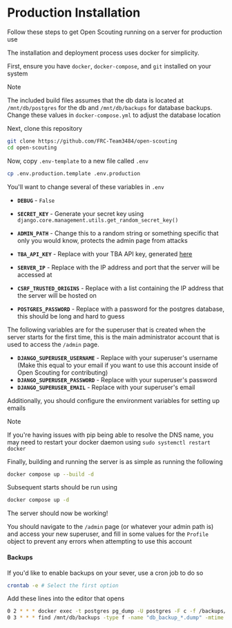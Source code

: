 # Production Installation
Follow these steps to get Open Scouting running on a server for production use

The installation and deployment process uses docker for simplicity.

First, ensure you have `docker`, `docker-compose`, and `git` installed on your system

> [!NOTE]
> The included build files assumes that the db data is located at `/mnt/db/postgres` for the db and `/mnt/db/backups` for database backups. Change these values in `docker-compose.yml` to adjust the database location

Next, clone this repository
```bash
git clone https://github.com/FRC-Team3484/open-scouting
cd open-scouting
```

Now, copy `.env-template` to a new file called `.env`
```bash
cp .env.production.template .env.production
```

You'll want to change several of these variables in `.env`
- **`DEBUG`** - `False`
- **`SECRET_KEY`** - Generate your secret key using `django.core.management.utils.get_random_secret_key()`
- **`ADMIN_PATH`** - Change this to a random string or something specific that only you would know, protects the admin page from attacks
- **`TBA_API_KEY`** - Replace with your TBA API key, generated [here](https://www.thebluealliance.com/account)
- **`SERVER_IP`** - Replace with the IP address and port that the server will be accessed at
- **`CSRF_TRUSTED_ORIGINS`** - Replace with a list containing the IP address that the server will be hosted on

- **`POSTGRES_PASSWORD`** - Replace with a password for the postgres database, this should be long and hard to guess
  
The following variables are for the superuser that is created when the server starts for the first time, this is the main administrator account that is used to access the `/admin` page.
- **`DJANGO_SUPERUSER_USERNAME`** - Replace with your superuser's username (Make this equal to your email if you want to use this account inside of Open Scouting for contributing)
- **`DJANGO_SUPERUSER_PASSWORD`** - Replace with your superuser's password
- **`DJANGO_SUPERUSER_EMAIL`** - Replace with your superuser's email

Additionally, you should configure the environment variables for setting up emails

> [!NOTE]
> If you're having issues with pip being able to resolve the DNS name, you may need to restart your docker daemon using `sudo systemctl restart docker`

Finally, building and running the server is as simple as running the following
```bash
docker compose up --build -d
```

Subsequent starts should be run using
```bash
docker compose up -d
```

The server should now be working!

You should navigate to the `/admin` page (or whatever your admin path is) and access your new superuser, and fill in some values for the `Profile` object to prevent any errors when attempting to use this account

#### Backups
If you'd like to enable backups on your sever, use a cron job to do so
```bash
crontab -e # Select the first option
```

Add these lines into the editor that opens
```bash
0 2 * * * docker exec -t postgres pg_dump -U postgres -F c -f /backups/db_backup_$(date +\%F).dump mydatabase
0 3 * * * find /mnt/db/backups -type f -name "db_backup_*.dump" -mtime +7 -exec rm {} \;
```